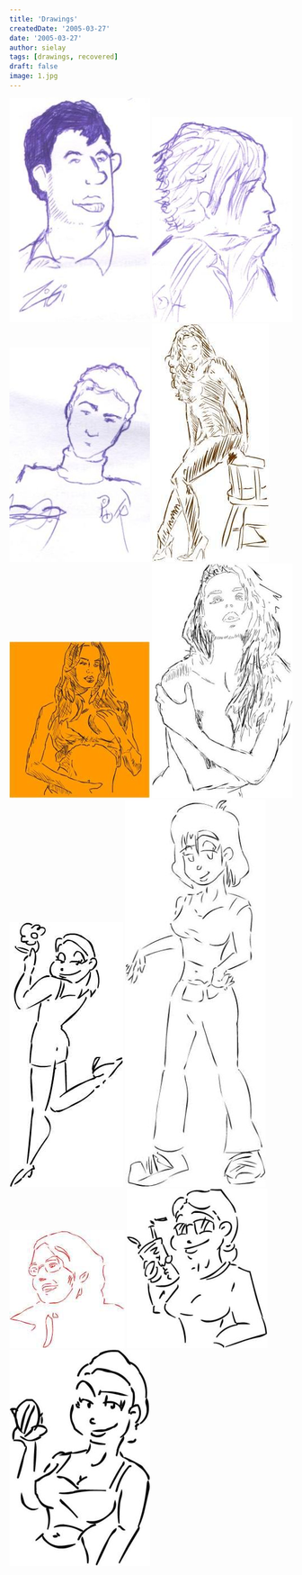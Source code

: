 ```yaml
---
title: 'Drawings'
createdDate: '2005-03-27'
date: '2005-03-27'
author: sielay
tags: [drawings, recovered]
draft: false
image: 1.jpg
---
```


![](1.jpg)
![](2.jpg)
![](3.jpg)
![](4.jpg)
![](5.jpg)
![](6.jpg)
![](7.jpg)
![](8.jpg)
![](9.jpg)
![](10.jpg)
![](11.jpg)

